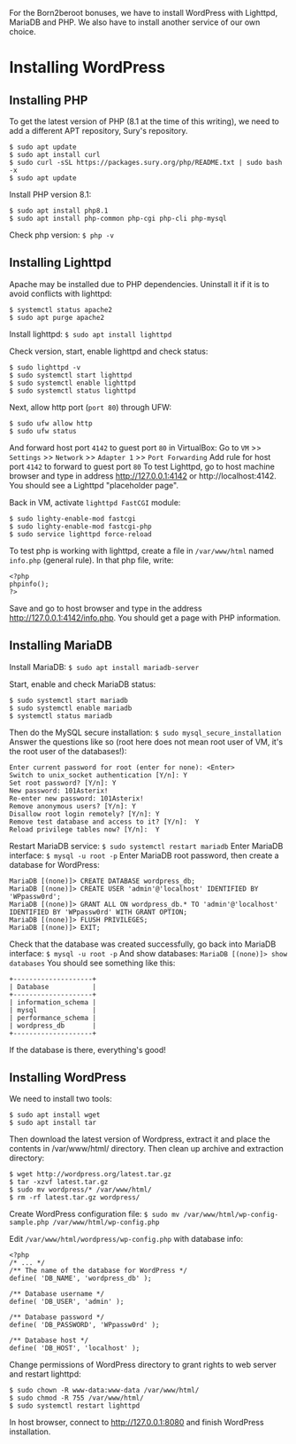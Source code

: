 For the Born2beroot bonuses, we have to install WordPress with Lighttpd, MariaDB and PHP. We also have to install another service of our own choice.

# Installing WordPress

## Installing PHP
To get the latest version of PHP (8.1 at the time of this writing), we need to add a different APT repository, Sury's repository.
```
$ sudo apt update
$ sudo apt install curl
$ sudo curl -sSL https://packages.sury.org/php/README.txt | sudo bash -x
$ sudo apt update 
```
Install PHP version 8.1:
```
$ sudo apt install php8.1
$ sudo apt install php-common php-cgi php-cli php-mysql
```
Check php version:
`$ php -v`

## Installing Lighttpd
Apache may be installed due to PHP dependencies. Uninstall it if it is to avoid conflicts with lighttpd:
```
$ systemctl status apache2
$ sudo apt purge apache2
```
Install lighttpd:
`$ sudo apt install lighttpd`

Check version, start, enable lighttpd and check status:
```
$ sudo lighttpd -v
$ sudo systemctl start lighttpd
$ sudo systemctl enable lighttpd
$ sudo systemctl status lighttpd
```
Next, allow http port (`port 80`) through UFW:
```
$ sudo ufw allow http
$ sudo ufw status
```
And forward host port `4142` to guest port `80` in VirtualBox:
Go to `VM` >> `Settings` >> `Network` >> `Adapter 1` >> `Port Forwarding`
Add rule for host port `4142` to forward to guest port `80`
To test Lighttpd, go to host machine browser and type in address http://127.0.0.1:4142 or http://localhost:4142. You should see a Lighttpd "placeholder page".

Back in VM, activate `lighttpd FastCGI` module:
```
$ sudo lighty-enable-mod fastcgi
$ sudo lighty-enable-mod fastcgi-php
$ sudo service lighttpd force-reload
```
To test php is working with lighttpd, create a file in `/var/www/html` named `info.php` (general rule). In that php file, write:
```
<?php
phpinfo();
?>
```
Save and go to host browser and type in the address http://127.0.0.1:4142/info.php. You should get a page with PHP information.

## Installing MariaDB

Install MariaDB:
`$ sudo apt install mariadb-server`

Start, enable and check MariaDB status:
```
$ sudo systemctl start mariadb
$ sudo systemctl enable mariadb
$ systemctl status mariadb
```
Then do the MySQL secure installation:
`$ sudo mysql_secure_installation`
Answer the questions like so (root here does not mean root user of VM, it's the root user of the databases!):
```
Enter current password for root (enter for none): <Enter>
Switch to unix_socket authentication [Y/n]: Y
Set root password? [Y/n]: Y
New password: 101Asterix!
Re-enter new password: 101Asterix!
Remove anonymous users? [Y/n]: Y
Disallow root login remotely? [Y/n]: Y
Remove test database and access to it? [Y/n]:  Y
Reload privilege tables now? [Y/n]:  Y
```
Restart MariaDB service:
`$ sudo systemctl restart mariadb`
Enter MariaDB interface:
`$ mysql -u root -p`
Enter MariaDB root password, then create a database for WordPress:
```
MariaDB [(none)]> CREATE DATABASE wordpress_db;
MariaDB [(none)]> CREATE USER 'admin'@'localhost' IDENTIFIED BY 'WPpassw0rd';
MariaDB [(none)]> GRANT ALL ON wordpress_db.* TO 'admin'@'localhost' IDENTIFIED BY 'WPpassw0rd' WITH GRANT OPTION;
MariaDB [(none)]> FLUSH PRIVILEGES;
MariaDB [(none)]> EXIT;
```
Check that the database was created successfully, go back into MariaDB interface:
`$ mysql -u root -p`
And show databases:
`MariaDB [(none)]> show databases`
You should see something like this:
```
+--------------------+
| Database           |
+--------------------+
| information_schema |
| mysql              |
| performance_schema |
| wordpress_db       |
+--------------------+
```
If the database is there, everything's good!

## Installing WordPress
We need to install two tools:
```
$ sudo apt install wget
$ sudo apt install tar
```
Then download the latest version of Wordpress, extract it and place the contents in /var/www/html/ directory. Then clean up archive and extraction directory:
```
$ wget http://wordpress.org/latest.tar.gz
$ tar -xzvf latest.tar.gz
$ sudo mv wordpress/* /var/www/html/
$ rm -rf latest.tar.gz wordpress/
```
Create WordPress configuration file:
`$ sudo mv /var/www/html/wp-config-sample.php /var/www/html/wp-config.php`

Edit `/var/www/html/wordpress/wp-config.php` with database info:
```
<?php
/* ... */
/** The name of the database for WordPress */
define( 'DB_NAME', 'wordpress_db' );

/** Database username */
define( 'DB_USER', 'admin' );

/** Database password */
define( 'DB_PASSWORD', 'WPpassw0rd' );

/** Database host */
define( 'DB_HOST', 'localhost' );
```

Change permissions of WordPress directory to grant rights to web server and restart lighttpd:
```
$ sudo chown -R www-data:www-data /var/www/html/
$ sudo chmod -R 755 /var/www/html/
$ sudo systemctl restart lighttpd
```
In host browser, connect to http://127.0.0.1:8080 and finish WordPress installation.
